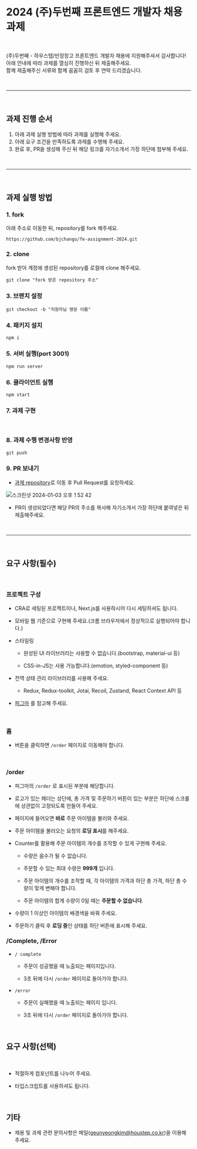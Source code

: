 # 2024 (주)두번째 프론트엔드 개발자 채용 과제

<br/>

(주)두번째 - 하우스텝/반장창고 프론트엔드 개발자 채용에 지원해주셔서 감사합니다! <br/>
아래 안내에 따라 과제를 열심히 진행하신 뒤 제출해주세요. <br/>
함께 제출해주신 서류와 함께 꼼꼼히 검토 후 연락 드리겠습니다.

<br/>

---

<br/>

## 과제 진행 순서

1. 아래 과제 실행 방법에 따라 과제를 실행해 주세요.
2. 아래 요구 조건을 만족하도록 과제를 수행해 주세요.
3. 완료 후, PR을 생성해 주신 뒤 해당 링크를 자기소개서 가장 하단에 첨부해 주세요.

<br/>

---

<br/>

## 과제 실행 방법

### 1. fork

아래 주소로 이동한 뒤, repository를 fork 해주세요.

```
https://github.com/bjchango/fe-assignment-2024.git
```

### 2. clone

fork 받아 계정에 생성된 repository를 로컬에 clone 해주세요.

```
git clone "fork 받은 repository 주소"
```

### 3. 브랜치 설정

```
git checkout -b "지원자님 영문 이름"
```

### 4. 패키지 설치

```
npm i
```

### 5. 서버 실행(port 3001)

```
npm run server
```

### 6. 클라이언트 실행

```
npm start
```

### 7. 과제 구현

<br/>

### 8. 과제 수행 변경사항 반영

```
git push
```

### 9. PR 보내기

- [과제 repository](https://github.com/bjchango/fe-assignment-2024)로 이동 후 Pull Request를 요청하세요.

 ![스크린샷 2024-01-03 오후 1 52 42](https://github.com/bjchango/fe-assignment-2024/assets/97326130/7de7c3e0-1d26-42e0-a685-e68b50f13b79)


- PR이 생성되었다면 해당 PR의 주소를 복사해 자기소개서 가장 하단에 붙여넣은 뒤 제출해주세요.

<br/>

---

<br/>

## 요구 사항(필수)

<br/>

### 프로젝트 구성

- CRA로 세팅된 프로젝트이나, Next.js를 사용하시어 다시 세팅하셔도 됩니다.

- 모바일 웹 기준으로 구현해 주세요.(크롬 브라우저에서 정상적으로 실행되어야 합니다.)
- 스타일링

  - 완성된 UI 라이브러리는 사용할 수 없습니다.(bootstrap, material-ui 등)

  - CSS-in-JS는 사용 가능합니다.(emotion, styled-component 등)

- 전역 상태 관리 라이브러리를 사용해 주세요.
  - Redux, Redux-toolkit, Jotai, Recoil, Zustand, React Context API 등
- [피그마](https://www.figma.com/file/hSJI4HpRvmZjm77vJfJest/%ED%94%84%EB%A1%A0%ED%8A%B8%EC%97%94%EB%93%9C-%EA%B3%BC%EC%A0%9C?type=design&node-id=0%3A1&mode=design&t=HWFcm31t2JHCKuNB-1) 를 참고해 주세요.

<br/>

### 홈

- 버튼을 클릭하면 `/order` 페이지로 이동해야 합니다.

<br/>

### /order

- 피그마의 `/order` 로 표시된 부분에 해당합니다.

- 로고가 있는 헤더는 상단에, 총 가격 및 주문하기 버튼이 있는 부분은 하단에 스크롤에 상관없이 고정되도록 만들어 주세요.

- 페이지에 들어오면 **바로** 주문 아이템을 불러와 주세요.

- 주문 아이템을 불러오는 요청의 **로딩 표시**를 해주세요.

- Counter를 활용해 주문 아이템의 개수를 조작할 수 있게 구현해 주세요.

  - 수량은 음수가 될 수 없습니다.

  - 주문할 수 있는 최대 수량은 **999개** 입니다.
  - 주문 아이템의 개수를 조작할 때, 각 아이템의 가격과 하단 총 가격, 하단 총 수량이 맞게 변해야 합니다.
  - 주문 아이템의 합계 수량이 0일 때는 **주문할 수 없습니다**.

- 수량이 1 이상인 아이템의 배경색을 바꿔 주세요.

- 주문하기 클릭 후 **로딩 중**인 상태를 하단 버튼에 표시해 주세요.

### /Complete, /Error

- `/ complete`

  - 주문이 성공했을 때 노출되는 페이지입니다.

  - 3초 뒤에 다시 `/order` 페이지로 돌아가야 합니다.

- `/error`

  - 주문이 실패했을 때 노출되는 페이지 입니다.

  - 3초 뒤에 다시 `/order` 페이지로 돌아가야 합니다.

<br/>

## 요구 사항(선택)

<br/>

- 적절하게 컴포넌트를 나누어 주세요.

- 타입스크립트를 사용하셔도 됩니다.

<br/>

## 기타

- 채용 및 과제 관련 문의사항은 메일(geunyeongkim@houstep.co.kr)을 이용해 주세요.
